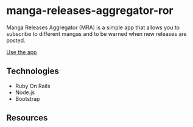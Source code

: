 manga-releases-aggregator-ror
=============================
Manga Releases Aggregator (MRA) is a simple app 
that allows you to subscribe to different mangas 
and to be warned when new releases are posted.

[Use the app](https://www.slapps.fr/manga-release-aggregator/)

Technologies
------------
- Ruby On Rails
- Node.js
- Bootstrap

Resources
---------



